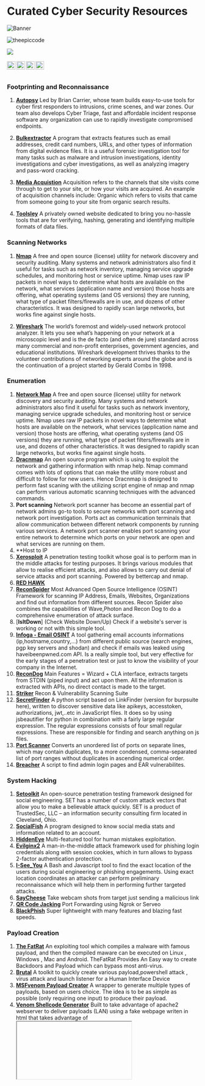 # Curated Cyber Security Resources

![Banner](https://github.com/theepiccode/Curated-CyberSec-Resources/blob/main/Banner.png)
<p align="left"> <img src="https://komarev.com/ghpvc/?username=theepiccode&label=Views&color=blue&style=plastic" alt="theepiccode" /> </p>
<a href = "https://invite.theepiccode.com" align = "left">
<img src = "https://img.shields.io/badge/Discord-Join%20the%20Server-blue" /> 
</a>
<br>
<br>
<a href="https://twitter.com/theepiccode1">
  <img align="left" alt="theepiccode's Twitter" width="22px" src="https://cdn.jsdelivr.net/npm/simple-icons@v3/icons/twitter.svg" />
</a>
<a href="https://github.com/theepiccode">
  <img align="left" alt="theepiccode's Github" width="22px" src="https://cdn.jsdelivr.net/npm/simple-icons@v3/icons/github.svg" />
</a>
<a href="https://www.instagram.com/theepiccode/">
  <img align="left" alt="theepiccode's Instagram" width="22px" src="https://cdn.jsdelivr.net/npm/simple-icons@v3/icons/instagram.svg" />
</a>
<a href="https://www.youtube.com/theepiccode">
  <img align="left" alt="theepiccode's Youtube" width="22px" src="https://cdn.jsdelivr.net/npm/simple-icons@v3/icons/youtube.svg" />
</a>
<br>
<br>

### Footprinting and Reconnaissance
1. [**Autopsy**](https://www.autopsy.com)
Led by Brian Carrier, whose team builds easy-to-use tools for cyber first responders to intrusions, crime scenes, and war zones. Our team also develops Cyber Triage, fast and affordable incident response software any organization can use to rapidly investigate compromised endpoints.

2. [**Bulkextractor**](https://github.com/simsong/bulk_extractor)
   A program that extracts features such as email addresses, credit card numbers, URLs, and other types of information from digital evidence files. It is a useful forensic investigation tool for many tasks such as malware and intrusion investigations, identity investigations and cyber investigations, as well as analyzing imagery and pass-word cracking. 

3. [**Media Acquistion**](https://guymager.sourceforge.io/)
   Acquisition refers to the channels that site visits come through to get to your site, or how your visits are acquired. An example of acquisition channels include:
  Organic which refers to visits that came from someone going to your site from organic search results.

4. [**Toolsley**](https://www.toolsley.com)
    A privately owned website dedicated to bring you no-hassle tools that are for verifying, hashing, generating and identifying multiple formats of data files.

### Scanning Networks
1. [**Nmap**](https://www.nmap.org)
    A free and open source (license) utility for network discovery and security auditing. Many systems and network administrators also find it useful for tasks such as network inventory, managing service upgrade schedules, and monitoring host or service uptime. Nmap uses raw IP packets in novel ways to determine what hosts are available on the network, what services (application name and version) those hosts are offering, what operating systems (and OS versions) they are running, what type of packet filters/firewalls are in use, and dozens of other characteristics. It was designed to rapidly scan large networks, but works fine against single hosts. 

2. [**Wireshark**](https://www.wireshark.org)
    The world’s foremost and widely-used network protocol analyzer. It lets you see what’s happening on your network at a microscopic level and is the de facto (and often de jure) standard across many commercial and non-profit enterprises, government agencies, and educational institutions. Wireshark development thrives thanks to the volunteer contributions of networking experts around the globe and is the continuation of a project started by Gerald Combs in 1998.

### Enumeration
1. [**Network Map**](https://github.com/nmap/nmap)
   A free and open source (license) utility for network discovery and security auditing. Many systems and network administrators also find it useful for tasks such as network inventory, managing service upgrade schedules, and monitoring host or service uptime. Nmap uses raw IP packets in novel ways to determine what hosts are available on the network, what services (application name and version) those hosts are offering, what operating systems (and OS versions) they are running, what type of packet filters/firewalls are in use, and dozens of other characteristics. It was designed to rapidly scan large networks, but works fine against single hosts.
2. [**Dracnmap**](https://github.com/Screetsec/Dracnmap)
   An open source program which is using to exploit the network and gathering information with nmap help. Nmap command comes with lots of options that can make the utility more robust and difficult to follow for new users. Hence Dracnmap is designed to perform fast scaning with the utilizing script engine of nmap and nmap can perform various automatic scanning techniques with the advanced commands.
3. **Port scanning**
   Network port scanner has become an essential part of network admins go-to tools to secure networks with port scanning and network port investigation. Ports act as communication terminals that allow communication between different network components by running various services. A network port scanner enables port scanning your entire network to determine which ports on your network are open and what services are running on them. 
4. **Host to IP 
5. [**Xerosploit**](https://github.com/LionSec/xerosploit)
   A penetration testing toolkit whose goal is to perform man in the middle attacks for testing purposes. It brings various modules that allow to realise efficient attacks, and also allows to carry out denial of service attacks and port scanning. Powered by bettercap and nmap.
6. [**RED HAWK**](https://github.com/Tuhinshubhra/RED_HAWK)
7. [**ReconSpider**](https://github.com/bhavsec/reconspider)
   Most Advanced Open Source Intelligence (OSINT) Framework for scanning IP Address, Emails, Websites, Organizations and find out information from different sources.
   Recon Spider also combines the capabilities of Wave,Photon and Recon Dog to do a comprehensive enumeration of attack surface.
8. [**IsItDown**] (Check Website Down/Up) 
   Check if a website's server is working or not with this simple tool.
9. [**Infoga - Email OSINT**](https://github.com/m4ll0k/Infoga)
   A tool gathering email accounts informations (ip,hostname,country,...) from different public source (search engines, pgp key servers and shodan) and check if emails was leaked using haveibeenpwned.com API. Is a really simple tool, but very effective for the early stages of a penetration test or just to know the visibility of your company in the Internet.
10. [**ReconDog**](https://github.com/s0md3v/ReconDog)
    Main Features = Wizard + CLA interface, extracts targets from STDIN (piped input) and act upon them. All the information is extracted with APIs, no direct contact is made to the target. 
11. [**Striker**](https://github.com/s0md3v/Striker)
    Recon & Vulnerability Scanning Suite
12. [**SecretFinder**](https://github.com/m4ll0k/SecretFinder)
    A python script based on LinkFinder (version for burpsuite here), written to discover sensitive data like apikeys, accesstoken, authorizations, jwt,..etc in JavaScript files. It does so by using jsbeautifier for python in combination with a fairly large regular expression. The regular expressions consists of four small regular expressions. These are responsible for finding and search anything on js files.    
13. [**Port Scanner**](https://github.com/bao7uo/PortRanger)
    Converts an unordered list of ports on separate lines, which may contain duplicates, to a more condensed, comma-separated list of port ranges without duplicates in ascending numerical order.
15. [**Breacher**](https://github.com/s0md3v/Breacher)
    A script to find admin login pages and EAR vulnerabilites.

### System Hacking
1. [**Setoolkit**](https://github.com/trustedsec/social-engineer-toolkit)
  An open-source penetration testing framework designed for social engineering. SET has a number of custom attack vectors that allow you to make a believable attack quickly. SET is a product of TrustedSec, LLC – an information security consulting firm located in Cleveland, Ohio.
2. [**SocialFish**](https://github.com/UndeadSec/SocialFish)
   A program designed to know social media stats and information related to an account.
3. [**HiddenEye**](https://github.com/Open-Security-Group-OSG/HiddenEyeReborn)
   Multi-featured tool for human mistakes exploitation.
4. [**Evilginx2**](https://github.com/kgretzky/evilginx2)
   A man-in-the-middle attack framework used for phishing login credentials along with session cookies, which in turn allows to bypass 2-factor authentication protection.
5. [**I-See_You**](https://github.com/Viralmaniar/I-See-You)
    A Bash and Javascript tool to find the exact location of the users during social engineering or phishing engagements. Using exact location coordinates an attacker can perform preliminary reconnaissance which will help them in performing further targeted attacks.
6. [**SayCheese**](https://github.com/hangetzzu/saycheese)
   Take webcam shots from target just sending a malicious link
7. [**QR Code Jacking**](https://github.com/cryptedwolf/ohmyqr)
   Port Forwarding using Ngrok or Serveo
8. [**BlackPhish**](https://github.com/iinc0gnit0/BlackPhish)
   Super lightweight with many features and blazing fast speeds.

### Payload Creation
1. [**The FatRat**](https://github.com/Screetsec/TheFatRat)
   An exploiting tool which compiles a malware with famous payload, and then the compiled maware can be executed on Linux , Windows , Mac and Android. TheFatRat Provides An Easy way to create Backdoors and Payload which can bypass most anti-virus.
2. [**Brutal**](https://github.com/Screetsec/Brutal)
   A toolkit to quickly create various payload,powershell attack , virus attack and launch listener for a Human Interface Device
3. [**MSFvenom Payload Creator**](https://github.com/g0tmi1k/msfpc)
   A wrapper to generate multiple types of payloads, based on users choice. The idea is to be as simple as possible (only requiring one input) to produce their payload.
4. [**Venom Shellcode Generator**](https://github.com/r00t-3xp10it/venom)
   Built to take advantage of apache2 webserver to deliver payloads (LAN)
   using a fake webpage writen in html that takes advantage of <iframe> <meta-http-equiv> or <form> tags to
   be hable to trigger payload downloads, the user just needs to send the link provided to target host.
5. [**Spycam**](https://github.com/thelinuxchoice/spycam)
   Another tool for spying through the victim's camera, for capturing pictures and videos. 
6. [**Mob-Droid**](https://github.com/kinghacker0/Mob-Droid)
   Helps you to generate metasploit payloads in easy way without typing long commands and save your time.
7. [**Enigma**](https://github.com/UndeadSec/Enigma)
   Multiplatform payload dropper.

### Sniffing

1. [**OpenVAS**](https://www.openvas.org)
   A full-featured vulnerability scanner. Its capabilities include unauthenticated testing, authenticated testing, various high level and low level Internet and industrial protocols, performance tuning for large-scale scans and a powerful internal programming language to implement any type of vulnerability test.
2. [**Nikto**](https://cirt.net/Nikto2)
   An Open Source (GPL) web server scanner which performs comprehensive tests against web servers for multiple items, including over 6700 potentially dangerous files/programs, checks for outdated versions of over 1250 servers, and version specific problems on over 270 servers.
3. [**Wapiti**](https://wapiti.sourceforge.io/)
   Allows you to audit the security of your websites or web applications. It performs "black-box" scans (it does not study the source code) of the web application by crawling the webpages of the deployed webapp, looking for scripts and forms where it can inject data. Once it gets the list of URLs, forms and their inputs, Wapiti acts like a fuzzer, injecting payloads to see if a script is vulnerable.
4. [**Metasploit**](https://www.metasploit.com/)
   Knowledge is power, especially when it’s shared. A collaboration between the open source community and Rapid7, Metasploit helps security teams do more than just verify vulnerabilities, manage security assessments, and improve security awareness; it empowers and arms defenders to always stay one step (or two) ahead of the game.
5. [**Maltego**](https://www.maltego.com/)
   An open source intelligence (OSINT) and graphical link analysis tool for gathering and connecting information for investigative tasks.
6. [**Canvas**](https://www.immunityinc.com/products/canvas/)
   Makes available hundreds of exploits, an automated exploitation system, and a comprehensive, reliable exploit development framework to penetration testers and security professionals worldwide. 
7. [**Sn1per**](https://github.com/1N3/Sn1per)
   An automated scanner that can be used during a penetration test to enumerate and scan for vulnerabilities. Sn1per Professional is Xero Security's premium reporting addon for Professional Penetration Testers, Bug Bounty Researchers and Corporate Security teams to manage large environments and pentest scopes.
8. [**Lazyrecon**](https://github.com/nahamsec/lazyrecon)
   A script written in Bash, it is intended to automate some tedious tasks of reconnaissance and information gathering. This tool allows you to gather some information that should help you identify what to do next and where to look.
9. [**Osmedeus**](https://github.com/j3ssie/Osmedeus)
   Allows you automated run the collection of awesome tools to reconnaissance and vulnerability scanning against the target.
10. [**Reconness**](https://github.com/reconness/reconness)
    With ReconNess you can put all your learning effort only on how to exploit the targets using one specific kind of vulnerability for example and at the same time you are sure that your #recon is good and organized.
11. [**IronWASP**](https://resources.infosecinstitute.com/ironwasp-part-1-2/)
    An open source tool used for web application vulnerability testing. It is designed in such a way that users having the right knowledge can create their own scanners using this as a framework. IronWASP is built using Python and Ruby and users having knowledge of them would be able to make full use of the platform. However, IronWASP provides with a lot of features are simple to understand.
    

### Social Engineering
1. [**Awesome Social Engineering**](https://github.com/v2-dev/awesome-social-engineering)
   A curated list of awesome social engineering resources, inspired by the awesome-* trend on GitHub.

### Denial Of Service
1. **SlowLoris**
   An HTTP Denial of Service attack that affects threaded servers.
2. [**Asyncrone | Multifunction SYN Flood DDoS Weapon**](https://github.com/fatihsnsy/aSYNcrone)
   A C language based, mulltifunction SYN Flood DDoS Weapon. Disable the destination system by sending a SYN packet intensively to the destination.
3. [**UFOnet**](https://github.com/epsylon/ufonet)
  A free software, P2P and cryptographic -disruptive toolkit- that allows to perform DoS and DDoS attacks; on the Layer 7 (APP/HTTP) through the exploitation of Open Redirect vectors on third-party websites to act as a botnet and on the Layer3 (Network) abusing the protocol.
4. [**GoldenEye**](https://github.com/jseidl/GoldenEye)
   GoldenEye is an HTTP DoS Test Tool.

### Session Hijacking
1. [**Debinject**](https://github.com/UndeadSec/Debinject)   
   Inject malicious code into .debs
2. [**Pixload**](https://github.com/chinarulezzz/pixload)
   Set of tools for hiding backdoors creating/injecting payload into images.

### Evading IDS, Firewalls and Honeypots
1. [**Bluetooth Honeypot**](https://github.com/andrewmichaelsmith/bluepot)
   A Bluetooth Honeypot written in Java, it runs on Linux. The system also allows monitoring of attacks via a graphical user interface that provides graphs, lists, a dashboard and further detailed analysis from log files.
2. [**Kippo**](https://github.com/desaster/kippo)
   Kippo is a medium interaction SSH honeypot designed to log brute force attacks and, most importantly, the entire shell interaction performed by the attacker.
3. [**MushMush**](http://mushmush.org)
   A non-profit organization registered in Sankt Pölten, Austria. The foundation is dedicated to the advancement and development of open source software.
4. [**Formidable Honeypot**](https://es.wordpress.org/plugins/formidable-honeypot/)
   The «honeypot» technique for SPAM protection is invisible to humans, and tricks robots into filling out an invisible form field. Then, if that invisible field has been filled, the form cannot be submitted. Easy, non-instrusive SPAM protection.
5. [**Elastic Honey**](https://github.com/jordan-wright/elastichoney)
   A Simple Elasticsearch Honeypot
6. [**Honey Thing**](https://github.com/omererdem/honeything)
   A honeypot for Internet of TR-069 things. It's designed to act as completely a modem/router that has RomPager embedded web server and supports TR-069 (CWMP) protocol.

### Hacking Web Servers

### Hacking Web Applications
1. [**Awesome Web Hacking**](https://github.com/infoslack/awesome-web-hacking)
   A collection of tools used for SQL Injections and hacking websites.

### SQL Injection
1. [**Sqlmap tool**](https://github.com/sqlmapproject/sqlmap)
   An open source penetration testing tool that automates the process of detecting and exploiting SQL injection flaws and taking over of database servers.
2. [**NoSqlMap**](https://github.com/codingo/NoSQLMap)
   An open source Python tool designed to audit for as well as automate injection attacks and exploit default configuration weaknesses in NoSQL databases and web applications using NoSQL in order to disclose or clone data from the database.
3. [**Damn Small SQLi Scanner**](https://github.com/stamparm/DSSS)
   A fully functional SQL injection vulnerability scanner (supporting GET and POST parameters) written in under 100 lines of code.
4. [**Explo**](https://github.com/telekom-security/explo)
   A simple tool to describe web security issues in a human and machine readable format. By defining a request/condition workflow, explo is able to exploit security issues without the need of writing a script. This allows to share complex vulnerabilities in a simple readable and executable format.
5. [**Blisqy**](https://github.com/JohnTroony/Blisqy)
   A tool to aid Web Security researchers to find Time-based Blind SQL injection on HTTP Headers and also exploitation of the same vulnerability.
6. [**Leviathan**](https://github.com/utkusen/leviathan)
   A mass audit toolkit which has wide range service discovery, brute force, SQL injection detection and running custom exploit capabilities. It consists open source tools such masscan, ncrack, dsss and gives you the flexibility of using them with a combination.
7. [**SQLScan**](https://github.com/Cvar1984/sqlscan)  
   Quick web scanner for find an sql inject point on a website.
   
### Hacking Wireless Networks

1. [**WiFi-Pumpkin**](https://github.com/P0cL4bs/wifipumpkin3)
   A powerful framework for rogue access point attack, written in Python, that allow and offer to security researchers, red teamers and reverse engineers to mount a wireless network to conduct a man-in-the-middle attack.
2. [**pixiewps**](https://github.com/wiire-a/pixiewps)
   A tool written in C used to bruteforce offline the WPS PIN exploiting the low or non-existing entropy of some software implementations, the so-called "pixie-dust attack" discovered by Dominique Bongard in summer 2014. It is meant for educational purposes only.
3. [**Bluetooth Honeypot GUI Framework**](https://github.com/andrewmichaelsmith/bluepot)
   The system allows monitoring of attacks via a graphical user interface that provides graphs, lists, a dashboard and further detailed analysis from log files.
4. [**Fluxion**](https://github.com/thehackingsage/Fluxion)
   It is a remake by Mr. SAGE with less bugs and more functionality. It's compatible with the latest release of Kali (rolling). 
5. [**Wifiphisher**](https://github.com/wifiphisher/wifiphisher)
   A rogue Access Point framework for conducting red team engagements or Wi-Fi security testing. Using Wifiphisher, penetration testers can easily achieve a man-in-the-middle position against wireless clients by performing targeted Wi-Fi association attacks.
6. [**Wifite**](https://github.com/derv82/wifite2)
   Designed to use all known methods for retrieving the password of a wireless access point (router). 
7. [**EvilTwin**](https://github.com/Z4nzu/fakeap)
   A script to perform Evil Twin Attack, by getting credentials using a Fake page and Fake Access Point
8. [**Fastssh**](https://github.com/Z4nzu/fastssh)
   A Shell Script to perform multi-threaded scan and brute force attack against SSH protocol using the most commonly credentials.

### Hacking Mobile Platforms
1. [**Keydroid**](https://github.com/F4dl0/keydroid)
   Android Keylogger + Reverse Shell.
2. [**MySMS**](https://github.com/papusingh2sms/mysms)
   Script that generates an Android App to hack SMS through WAN
3. [**Lockphish (Grab target LOCK PIN)**](https://github.com/JasonJerry/lockphish)
   The first tool (05/13/2020) for phishing attacks on the lock screen, designed to grab Windows credentials, Android PIN and iPhone Passcode using a https link.
4. [**DroidCam (Capture Image)**](https://github.com/kinghacker0/WishFish)
   Using WishFish tool you can generate different phishing links of wishing or custom sites which can grab victim's front camera pictures and also gives you information about target's IP Address. 
5. [**EvilApp (Hijack Session)**](https://github.com/Ro9ueAdmin/EvilApp)
   Script to generate Android App that can hijack autenticated sessions in cookies.
6. [**HatCloud(Bypass CloudFlare for IP)**](https://github.com/HatBashBR/HatCloud)
   It makes bypass in CloudFlare for discover real IP. This can be useful if you need test your server and website. Testing your protection against Ddos (Denial of Service) or Dos. CloudFlare is services and distributed domain name server services, sitting between the visitor and the Cloudflare user's hosting provider, acting as a reverse proxy for websites. Your network protects, speeds up and improves availability for a website or the mobile application with a DNS change.

### IoT Hacking
1. [**Vehicle Security**](https://github.com/jaredthecoder/awesome-vehicle-security)
  A curated list of awesome resources, books, hardware, software, applications, people to follow, and more cool stuff about vehicle security, car hacking, and tinkering with the functionality of your car.
  
### Cloud Computing

### Cryptography
1. [**Awesome Cryptography**](https://github.com/sobolevn/awesome-cryptography)
   A curated list of cryptography resources and links.
